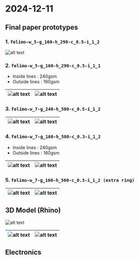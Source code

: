 # 2024-12-11

## Final paper prototypes

### 1. `felimo-w_5-g_160-h_290-c_0.5-i_1_2`

![alt text](./images/IMG_5856.jpeg)

### 2. `felimo-w_5-g_160-h_290-c_0.5-i_1_1`

- Inside lines : 240gsm
- Outside lines : 160gsm

| ![alt text](./images/IMG_5891.jpeg) | ![alt text](./images/IMG_5894.gif) |
| ----------------------------------- | ---------------------------------- |

### 3. `felimo-w_7-g_240-h_500-c_0.5-i_1_2`

| ![alt text](./images/IMG_5895.jpeg) | ![alt text](./images/IMG_5898.gif) |
| ----------------------------------- | ---------------------------------- |

### 4. `felimo-w_7-g_160-h_500-c_0.3-i_1_2`

- Inside lines : 240gsm
- Outside lines : 160gsm

| ![alt text](./images/IMG_5900.jpeg) | ![alt text](./images/IMG_5902.gif) |
| ----------------------------------- | ---------------------------------- |

### 5. `felimo-w_7-g_160-h_500-c_0.3-i_1_2 (extra ring)`

| ![alt text](./images/IMG_5904.jpeg) | ![alt text](./images/IMG_5908.gif) |
| ----------------------------------- | ---------------------------------- |

## 3D Model (Rhino)

![alt text](./images/image.png)

| ![alt text](./images/image-1.png) | ![alt text](./images/image-2.png) |
| --------------------------------- | --------------------------------- |

## Electronics
